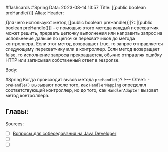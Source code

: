 #flashcards #Spring 
Data: 2023-08-14 13:57
Title: [[public boolean preHandle()]]
Alias:
Header:

Для чего используют метод [[public boolean preHandle()]]?::[[public boolean preHandle()]] – с помощью этого метода каждый перехватчик может решить, прервать цепочку выполнения или направить запрос на испольнение дальше по цепочке перехватчиков до метода контроллера. Если этот метод возвращает true, то запрос отправляется следующему перехватчику или в контроллер. Если метод возвращает false, то исполнение запроса прекращается, обычно отправляя ошибку HTTP или записывая собственный ответ в response.
<!--SR:!2023-10-27,3,150-->



Body:



#Spring 
Когда происходит вызов метода `preHandle()`?
!---
Ответ:
	- `preHandle()` вызывают после того, как `HandlerMapping` определил соответствующий контроллер, но до того, как `HandlerAdapter` вызовет метод контроллера.
<!--SR:!2023-11-03,10,230-->




Главы:
-


Sources:
- [ ] [Вопросы для собеседования на Java Developer](https://github.com/enhorse/java-interview/blob/master/README.md#%D0%9E%D0%9E%D0%9F)
- [ ] []()
- [ ] []()
